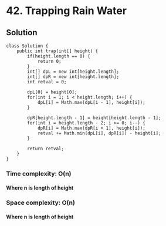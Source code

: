 # 42. Trapping Rain Water
## Solution
```
class Solution {
    public int trap(int[] height) {
        if(height.length == 0) {
    		return 0;
    	}
        int[] dpL = new int[height.length];
    	int[] dpR = new int[height.length];
    	int retval = 0;
    	
    	dpL[0] = height[0];
    	for(int i = 1; i < height.length; i++) {
    		dpL[i] = Math.max(dpL[i - 1], height[i]);
    	}

    	dpR[height.length - 1] = height[height.length - 1];
    	for(int i = height.length - 2; i >= 0; i--) {
    		dpR[i] = Math.max(dpR[i + 1], height[i]);
            retval += Math.min(dpL[i], dpR[i]) - height[i];
    	}
    	
        return retval;
    }
}
```
### Time complexity: O(n)
#### Where n is length of height
### Space complexity: O(n)
#### Where n is length of height